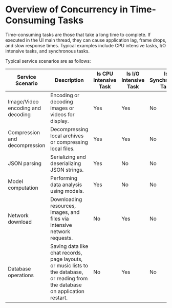 # Overview of Concurrency in Time-Consuming Tasks
<!--Kit: ArkTS-->
<!--Subsystem: CommonLibrary-->
<!--Owner: @lijiamin2025-->
<!--Designer: @weng-changcheng-->
<!--Tester: @kirl75; @zsw_zhushiwei-->
<!--Adviser: @ge-yafang-->


Time-consuming tasks are those that take a long time to complete. If executed in the UI main thread, they can cause application lag, frame drops, and slow response times. Typical examples include CPU intensive tasks, I/O intensive tasks, and synchronous tasks.


Typical service scenarios are as follows:


| Service Scenario| Description| Is CPU Intensive Task| Is I/O Intensive Task| Is Synchronous Task|
| -------- | -------- | -------- | -------- | -------- |
| Image/Video encoding and decoding| Encoding or decoding images or videos for display.| Yes| Yes| No|
| Compression and decompression| Decompressing local archives or compressing local files.| Yes| Yes| No|
| JSON parsing| Serializing and deserializing JSON strings.| Yes| No| No|
| Model computation| Performing data analysis using models.| Yes| No| No|
| Network download| Downloading resources, images, and files via intensive network requests.| No| Yes| No|
| Database operations| Saving data like chat records, page layouts, or music lists to the database, or reading from the database on application restart.| No| Yes| No|
